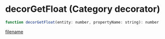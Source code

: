 # decorGetFloat (Category decorator)

```js
function decorGetFloat(entity: number, propertyName: string): number
```

[filename](decorGetFloat_m.md ':include')